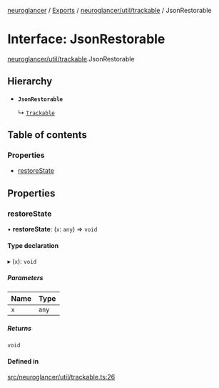 [neuroglancer](../README.md) / [Exports](../modules.md) / [neuroglancer/util/trackable](../modules/neuroglancer_util_trackable.md) / JsonRestorable

# Interface: JsonRestorable

[neuroglancer/util/trackable](../modules/neuroglancer_util_trackable.md).JsonRestorable

## Hierarchy

- **`JsonRestorable`**

  ↳ [`Trackable`](neuroglancer_util_trackable.Trackable.md)

## Table of contents

### Properties

- [restoreState](neuroglancer_util_trackable.JsonRestorable.md#restorestate)

## Properties

### restoreState

• **restoreState**: (`x`: `any`) => `void`

#### Type declaration

▸ (`x`): `void`

##### Parameters

| Name | Type |
| :------ | :------ |
| `x` | `any` |

##### Returns

`void`

#### Defined in

[src/neuroglancer/util/trackable.ts:26](https://github.com/ActiveBrainAtlas2/neuroglancer/blob/91617476/src/neuroglancer/util/trackable.ts#L26)

